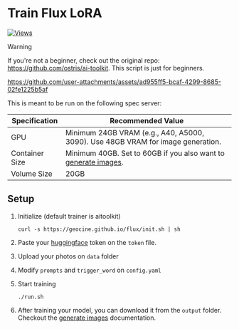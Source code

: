 # Train Flux LoRA

[![Views](https://hits.seeyoufarm.com/api/count/incr/badge.svg?url=https%3A%2F%2Fgithub.com%2Fgeocine%2Fflux&count_bg=%2379C83D&title_bg=%23555555&icon=&icon_color=%23E7E7E7&title=hits&edge_flat=false)](https://hits.seeyoufarm.com)

> [!WARNING]
> If you're not a beginner, check out the original repo: https://github.com/ostris/ai-toolkit. This script is just for beginners.

https://github.com/user-attachments/assets/ad955ff5-bcaf-4299-8685-02fe1225b5af


This is meant to be run on the following spec server:

| Specification   | Recommended Value  |
|-----------------|--------------------|
| GPU             | Minimum 24GB VRAM (e.g., A40, A5000, 3090). Use 48GB VRAM for image generation. |
| Container Size  | Minimum 40GB. Set to 60GB if you also want to [generate images](./docs/GENERATE.md). |
| Volume Size     | 20GB               |

## Setup

1. Initialize (default trainer is aitoolkit)

    ```
    curl -s https://geocine.github.io/flux/init.sh | sh
    ```
2. Paste your [huggingface](https://huggingface.co/settings/tokens) token on the `token` file.
3. Upload your photos on `data` folder
4. Modify `prompts` and `trigger_word` on `config.yaml`
5. Start training

    ```
    ./run.sh
    ```
6. After training your model, you can download it from the `output` folder. Checkout the [generate images](./docs/GENERATE.md) documentation.